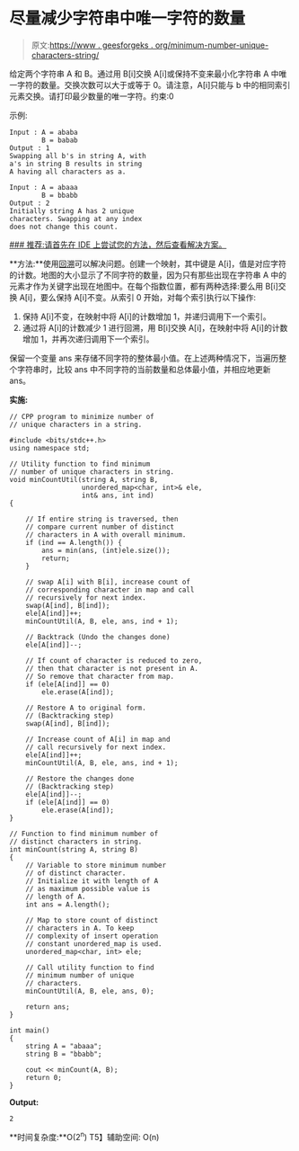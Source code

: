 # 尽量减少字符串中唯一字符的数量

> 原文:[https://www . geesforgeks . org/minimum-number-unique-characters-string/](https://www.geeksforgeeks.org/minimize-number-unique-characters-string/)

给定两个字符串 A 和 B。通过用 B[i]交换 A[i]或保持不变来最小化字符串 A 中唯一字符的数量。交换次数可以大于或等于 0。请注意，A[i]只能与 b 中的相同索引元素交换。请打印最少数量的唯一字符。约束:0

示例:

```
Input : A = ababa
        B = babab
Output : 1
Swapping all b's in string A, with
a's in string B results in string
A having all characters as a. 

Input : A = abaaa
        B = bbabb
Output : 2
Initially string A has 2 unique
characters. Swapping at any index 
does not change this count.

```

 [### 推荐:请首先在 IDE 上尝试您的方法，然后查看解决方案。](https://ide.geeksforgeeks.org) 

**方法:**使用[回溯](https://www.geeksforgeeks.org/backtracking-algorithms/)可以解决问题。创建一个映射，其中键是 A[i]，值是对应字符的计数。地图的大小显示了不同字符的数量，因为只有那些出现在字符串 A 中的元素才作为关键字出现在地图中。在每个指数位置，都有两种选择:要么用 B[i]交换 A[i]，要么保持 A[i]不变。从索引 0 开始，对每个索引执行以下操作:

1.  保持 A[i]不变，在映射中将 A[i]的计数增加 1，并递归调用下一个索引。
2.  通过将 A[i]的计数减少 1 进行回溯，用 B[i]交换 A[i]，在映射中将 A[i]的计数增加 1，并再次递归调用下一个索引。

保留一个变量 ans 来存储不同字符的整体最小值。在上述两种情况下，当遍历整个字符串时，比较 ans 中不同字符的当前数量和总体最小值，并相应地更新 ans。

**实施:**

```
// CPP program to minimize number of
// unique characters in a string.

#include <bits/stdc++.h>
using namespace std;

// Utility function to find minimum
// number of unique characters in string.
void minCountUtil(string A, string B,
                  unordered_map<char, int>& ele,
                  int& ans, int ind)
{

    // If entire string is traversed, then
    // compare current number of distinct
    // characters in A with overall minimum.
    if (ind == A.length()) {
        ans = min(ans, (int)ele.size());
        return;
    }

    // swap A[i] with B[i], increase count of
    // corresponding character in map and call
    // recursively for next index.
    swap(A[ind], B[ind]);
    ele[A[ind]]++;
    minCountUtil(A, B, ele, ans, ind + 1);

    // Backtrack (Undo the changes done)
    ele[A[ind]]--;

    // If count of character is reduced to zero,
    // then that character is not present in A.
    // So remove that character from map.
    if (ele[A[ind]] == 0) 
        ele.erase(A[ind]);

    // Restore A to original form.
    // (Backtracking step)
    swap(A[ind], B[ind]);

    // Increase count of A[i] in map and
    // call recursively for next index.
    ele[A[ind]]++;
    minCountUtil(A, B, ele, ans, ind + 1);

    // Restore the changes done
    // (Backtracking step)
    ele[A[ind]]--;
    if (ele[A[ind]] == 0) 
        ele.erase(A[ind]);    
}

// Function to find minimum number of
// distinct characters in string.
int minCount(string A, string B)
{
    // Variable to store minimum number
    // of distinct character.
    // Initialize it with length of A
    // as maximum possible value is
    // length of A.
    int ans = A.length();

    // Map to store count of distinct
    // characters in A. To keep
    // complexity of insert operation
    // constant unordered_map is used.
    unordered_map<char, int> ele;

    // Call utility function to find
    // minimum number of unique
    // characters.
    minCountUtil(A, B, ele, ans, 0);

    return ans;
}

int main()
{
    string A = "abaaa";
    string B = "bbabb";

    cout << minCount(A, B);
    return 0;
}
```

**Output:**

```
2

```

**时间复杂度:**O(2<sup>n</sup>)
T5】辅助空间: O(n)